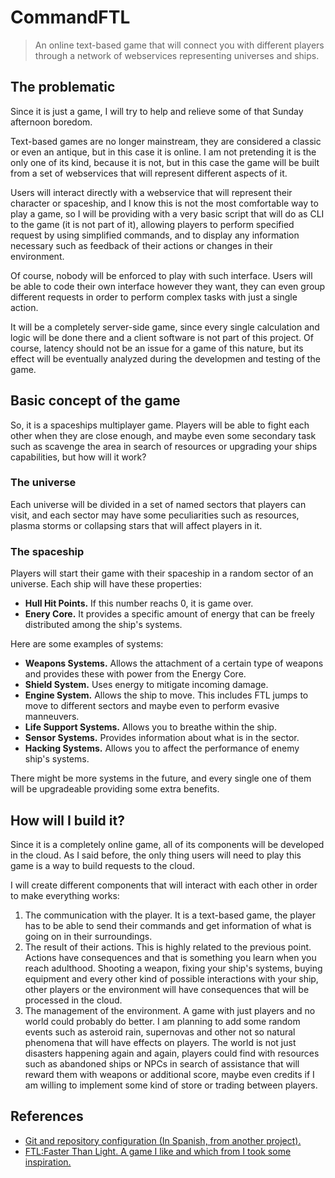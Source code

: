 # CommandFTL

> An online text-based game that will connect you with different players through a network of webservices representing universes and ships.

## The problematic

Since it is just a game, I will try to help and relieve some of that Sunday afternoon boredom.

Text-based games are no longer mainstream, they are considered a classic or even an antique, but in this case it is online.
I am not pretending it is the only one of its kind, because it is not, but in this case the game will be built from a set of webservices that will represent different aspects of it.

Users will interact directly with a webservice that will represent their character or spaceship, and I know this is not the most comfortable way to play a game, so I will be providing with a very basic script that will do as CLI to the game (it is not part of it), allowing players to perform specified request by using simplified commands, and to display any information necessary such as feedback of their actions or changes in their environment.

Of course, nobody will be enforced to play with such interface. Users will be able to code their own interface however they want, they can even group different requests in order to perform complex tasks with just a single action.

It will be a completely server-side game, since every single calculation and logic will be done there and a client software is not part of this project. Of course, latency should not be an issue for a game of this nature, but its effect will be eventually analyzed during the developmen and testing of the game.

## Basic concept of the game

So, it is a spaceships multiplayer game. Players will be able to fight each other when they are close enough, and maybe even some secondary task such as scavenge the area in search of resources or upgrading your ships capabilities, but how will it work?

### The universe

Each universe will be divided in a set of named sectors that players can visit, and each sector may have some peculiarities such as resources, plasma storms or collapsing stars that will affect players in it.

### The spaceship

Players will start their game with their spaceship in a random sector of an universe. Each ship will have these properties:

- **Hull Hit Points.** If this number reachs 0, it is game over.
- **Enery Core.** It provides a specific amount of energy that can be freely distributed among the ship's systems.

Here are some examples of systems:

- **Weapons Systems.** Allows the attachment of a certain type of weapons and provides these with power from the Energy Core.
- **Shield System.** Uses energy to mitigate incoming damage.
- **Engine System.** Allows the ship to move. This includes FTL jumps to move to different sectors and maybe even to perform evasive manneuvers.
- **Life Support Systems.** Allows you to breathe within the ship.
- **Sensor Systems.** Provides information about what is in the sector.
- **Hacking Systems.** Allows you to affect the performance of enemy ship's systems.

There might be more systems in the future, and every single one of them will be upgradeable providing some extra benefits.

## How will I build it?

Since it is a completely online game, all of its components will be developed in the cloud. As I said before, the only thing users will need to play this game is a way to build requests to the cloud.

I will create different components that will interact with each other in order to make everything works:

1.  The communication with the player. It is a text-based game, the player has to be able to send their commands and get information of what is going on in their surroundings.
1.  The result of their actions. This is highly related to the previous point. Actions have consequences and that is something you learn when you reach adulthood. Shooting a weapon, fixing your ship's systems, buying equipment and every other kind of possible interactions with your ship, other players or the environment will have consequences that will be processed in the cloud.
1.  The management of the environment. A game with just players and no world could probably do better. I am planning to add some random events such as asteroid rain, supernovas and other not so natural phenomena that will have effects on players.
    The world is not just disasters happening again and again, players could find with resources such as abandoned ships or NPCs in search of assistance that will reward them with weapons or additional score, maybe even credits if I am willing to implement some kind of store or trading between players.

## References

- [Git and repository configuration (In Spanish, from another project).](https://github.com/Anglepi/Aura/blob/main/docs/configuracion_git.md)
- [FTL:Faster Than Light. A game I like and which from I took some inspiration.](https://subsetgames.com/ftl.html)
